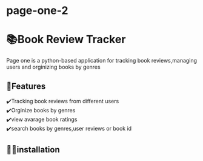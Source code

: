 # page-one-2
# 📚Book Review Tracker
Page one is a python-based application for tracking book reviews,managing users and orginizing books by genres
## 🤖Features
✔️Tracking book reviews from different users<br/>
✔️Orginize books by genres<br/>
✔️view avarage book ratings<br/>
✔️search books by genres,user reviews or book id<br/>

## 🧙‍♂️installation






